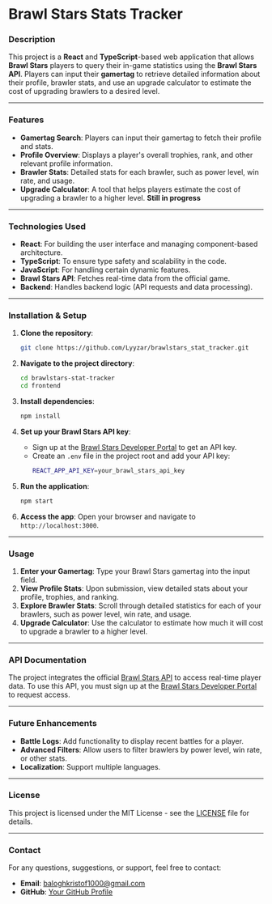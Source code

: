 # Brawl Stars Stats Tracker

### Description
This project is a **React** and **TypeScript**-based web application that allows **Brawl Stars** players to query their in-game statistics using the **Brawl Stars API**. Players can input their **gamertag** to retrieve detailed information about their profile, brawler stats, and use an upgrade calculator to estimate the cost of upgrading brawlers to a desired level.

---

### Features
- **Gamertag Search**: Players can input their gamertag to fetch their profile and stats.
- **Profile Overview**: Displays a player's overall trophies, rank, and other relevant profile information.
- **Brawler Stats**: Detailed stats for each brawler, such as power level, win rate, and usage.
- **Upgrade Calculator**: A tool that helps players estimate the cost of upgrading a brawler to a higher level. **Still in progress**

---

### Technologies Used
- **React**: For building the user interface and managing component-based architecture.
- **TypeScript**: To ensure type safety and scalability in the code.
- **JavaScript**: For handling certain dynamic features.
- **Brawl Stars API**: Fetches real-time data from the official game.
- **Backend**: Handles backend logic (API requests and data processing).

---

### Installation & Setup

1. **Clone the repository**:
    ```bash
    git clone https://github.com/Lyyzar/brawlstars_stat_tracker.git
    ```

2. **Navigate to the project directory**:
    ```bash
    cd brawlstars-stat-tracker
    cd frontend
    ```

3. **Install dependencies**:
    ```bash
    npm install
    ```

4. **Set up your Brawl Stars API key**:
    - Sign up at the [Brawl Stars Developer Portal](https://developer.brawlstars.com/) to get an API key.
    - Create an `.env` file in the project root and add your API key:
      ```bash
      REACT_APP_API_KEY=your_brawl_stars_api_key
      ```

5. **Run the application**:
    ```bash
    npm start
    ```

6. **Access the app**: Open your browser and navigate to `http://localhost:3000`.

---

### Usage

1. **Enter your Gamertag**: Type your Brawl Stars gamertag into the input field.
2. **View Profile Stats**: Upon submission, view detailed stats about your profile, trophies, and ranking.
3. **Explore Brawler Stats**: Scroll through detailed statistics for each of your brawlers, such as power level, win rate, and usage.
4. **Upgrade Calculator**: Use the calculator to estimate how much it will cost to upgrade a brawler to a higher level.

---

### API Documentation
The project integrates the official [Brawl Stars API](https://developer.brawlstars.com/) to access real-time player data. To use this API, you must sign up at the [Brawl Stars Developer Portal](https://developer.brawlstars.com/) to request access.

---

### Future Enhancements
- **Battle Logs**: Add functionality to display recent battles for a player.
- **Advanced Filters**: Allow users to filter brawlers by power level, win rate, or other stats.
- **Localization**: Support multiple languages.

---

### License
This project is licensed under the MIT License - see the [LICENSE](LICENSE) file for details.

---

### Contact
For any questions, suggestions, or support, feel free to contact:

- **Email**: baloghkristof1000@gmail.com
- **GitHub**: [Your GitHub Profile](https://github.com/Lyyzar)
